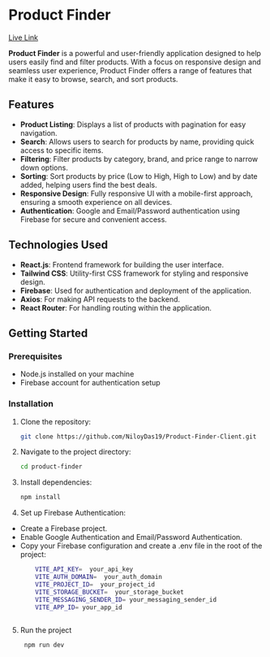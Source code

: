 # Product Finder
[Live Link](https://find-product.netlify.app)

**Product Finder** is a powerful and user-friendly application designed to help users easily find and filter products. With a focus on responsive design and seamless user experience, Product Finder offers a range of features that make it easy to browse, search, and sort products.

## Features

- **Product Listing**: Displays a list of products with pagination for easy navigation.
- **Search**: Allows users to search for products by name, providing quick access to specific items.
- **Filtering**: Filter products by category, brand, and price range to narrow down options.
- **Sorting**: Sort products by price (Low to High, High to Low) and by date added, helping users find the best deals.
- **Responsive Design**: Fully responsive UI with a mobile-first approach, ensuring a smooth experience on all devices.
- **Authentication**: Google and Email/Password authentication using Firebase for secure and convenient access.

## Technologies Used

- **React.js**: Frontend framework for building the user interface.
- **Tailwind CSS**: Utility-first CSS framework for styling and responsive design.
- **Firebase**: Used for authentication and deployment of the application.
- **Axios**: For making API requests to the backend.
- **React Router**: For handling routing within the application.

## Getting Started

### Prerequisites

- Node.js installed on your machine
- Firebase account for authentication setup

### Installation

1. Clone the repository:
   ```bash
   git clone https://github.com/NiloyDas19/Product-Finder-Client.git
   ```
2. Navigate to the project directory:
    ```bash
    cd product-finder
3. Install dependencies:
    ```bash
    npm install

4. Set up Firebase Authentication:
  - Create a Firebase project.
  - Enable Google Authentication and Email/Password Authentication.
  - Copy your Firebase configuration and create a .env file in the root of the project:
    ```bash
        VITE_API_KEY=  your_api_key
        VITE_AUTH_DOMAIN=  your_auth_domain
        VITE_PROJECT_ID=  your_project_id
        VITE_STORAGE_BUCKET=  your_storage_bucket
        VITE_MESSAGING_SENDER_ID= your_messaging_sender_id
        VITE_APP_ID= your_app_id
 

5. Run the project
   ```bash
    npm run dev